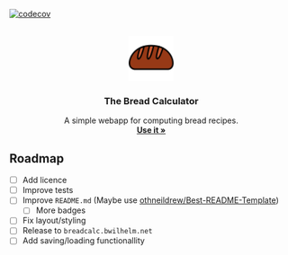 [![codecov](https://codecov.io/gh/HedgehogCode/bread-calculator/branch/main/graph/badge.svg?token=5KFUPP6SB2)](https://codecov.io/gh/HedgehogCode/bread-calculator)


<br />
<div align="center">
  <a href="https://github.com/HedgehogCode/bread-calculator">
    <img src="favicon/favicon.svg" alt="Logo" width="80" height="80">
  </a>

<h3 align="center">The Bread Calculator</h3>

  <p align="center">
    A simple webapp for computing bread recipes.
    <br />
    <a href="https://dev.breadcalc.bwilhelm.net"><strong>Use it »</strong></a>
  </p>
</div>

## Roadmap

- [ ] Add licence
- [ ] Improve tests
- [ ] Improve `README.md` (Maybe use [othneildrew/Best-README-Template](https://github.com/othneildrew/Best-README-Template))
  - [ ] More badges
- [ ] Fix layout/styling
- [ ] Release to `breadcalc.bwilhelm.net`
- [ ] Add saving/loading functionallity
